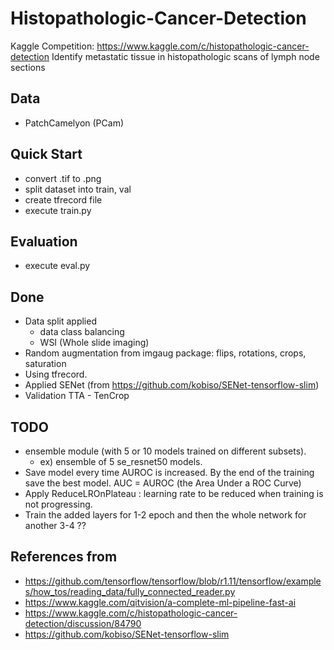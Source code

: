 # Histopathologic-Cancer-Detection
Kaggle Competition: https://www.kaggle.com/c/histopathologic-cancer-detection
Identify metastatic tissue in histopathologic scans of lymph node sections

## Data
- PatchCamelyon (PCam)

## Quick Start
- convert .tif to .png
- split dataset into train, val
- create tfrecord file
- execute train.py

## Evaluation
- execute eval.py

## Done
- Data split applied
  - data class balancing
  - WSI (Whole slide imaging)
- Random augmentation from imgaug package: flips, rotations, crops, saturation
- Using tfrecord.
- Applied SENet (from https://github.com/kobiso/SENet-tensorflow-slim)
- Validation TTA - TenCrop

## TODO 
- ensemble module (with 5 or 10 models trained on different subsets).
  - ex) ensemble of 5 se_resnet50 models.
- Save model every time AUROC is increased. By the end of the training save the best model.
  AUC = AUROC (the Area Under a ROC Curve)
- Apply ReduceLROnPlateau
    : learning rate to be reduced when training is not progressing.
- Train the added layers for 1-2 epoch and then the whole network for another 3-4 ??

## References from
- https://github.com/tensorflow/tensorflow/blob/r1.11/tensorflow/examples/how_tos/reading_data/fully_connected_reader.py
- https://www.kaggle.com/qitvision/a-complete-ml-pipeline-fast-ai
- https://www.kaggle.com/c/histopathologic-cancer-detection/discussion/84790
- https://github.com/kobiso/SENet-tensorflow-slim
